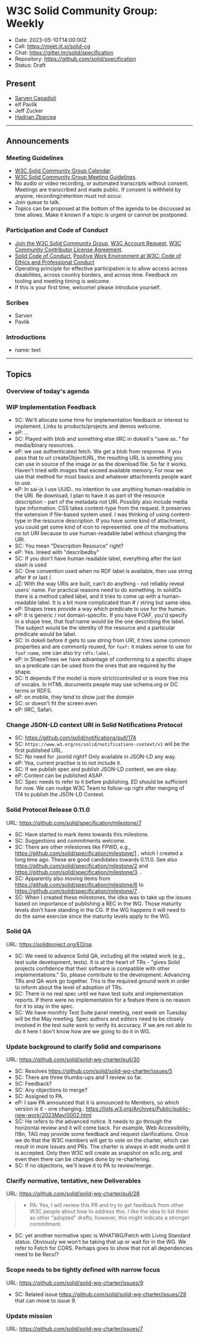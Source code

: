 # W3C Solid Community Group: Weekly

* Date: 2023-05-10T14:00:00Z
* Call: https://meet.jit.si/solid-cg
* Chat: https://gitter.im/solid/specification
* Repository: https://github.com/solid/specification
* Status: Draft

## Present
* [Sarven Capadisli](https://csarven.ca/#i)
* elf Pavlik
* Jeff Zucker
* [Hadrian Zbarcea](https://hadrian.solidcommunity.net/profile/card#me)
---

## Announcements

### Meeting Guidelines
* [W3C Solid Community Group Calendar](https://www.w3.org/groups/cg/solid/calendar).
* [W3C Solid Community Group Meeting Guidelines](https://github.com/solid/specification/blob/main/meetings/README.md).
* No audio or video recording, or automated transcripts without consent. Meetings are transcribed and made public. If consent is withheld by anyone, recording/retention must not occur.
* Join queue to talk.
* Topics can be proposed at the bottom of the agenda to be discussed as time allows. Make it known if a topic is urgent or cannot be postponed.

### Participation and Code of Conduct
* [Join the W3C Solid Community Group](https://www.w3.org/community/solid/join), [W3C Account Request](http://www.w3.org/accounts/request), [W3C Community Contributor License Agreement](https://www.w3.org/community/about/agreements/cla/).
* [Solid Code of Conduct](https://github.com/solid/process/blob/main/code-of-conduct.md), [Positive Work Environment at W3C: Code of Ethics and Professional Conduct](https://www.w3.org/Consortium/cepc/)
* Operating principle for effective participation is to allow access across disabilities, across country borders, and across time. Feedback on tooling and meeting timing is welcome.
* If this is your first time, welcome! please introduce yourself.


### Scribes
* Sarven
* Pavlik

### Introductions
* name: text

---


## Topics

### Overview of today's agenda


### WIP Implementation Feedback
* SC: We'll allocate some time for implementation feedback or interest to implement. Links to products/projects and demos welcome.
* eP: ...
* SC: Played with blob and something else IIRC in dokieli's "save as.." for media/binary resources.
* eP: we use authenticated fetch. We get a blob from response. If you pass that to url createObjectURL, the resulting URL is something you can use in source of the image or as the download file. So far it works. Haven't tried with images that exceed available memory. For now we use that method for most basics and whatever attachments people want to use.
* eP: In sai-js I use UUID.. no intention to use anything human-readable in the URI. Re download, I plan to have it as part of the resource description - part of the metadata not URI. Possibly also include media type information. CSS takes content-type from the request. It preserves the extension if file-based system used. I was thinking of using content-type in the resource description. If you have some kind of attachment, you could get some kind of icon to represented. one of the motivations no tot URI because to use human-readable label without changing the URI.
* SC: You mean "Description Resource" right?
* eP: Yes. linked with "describedby"
* SC: If you don't have human readable label, everything after the last slash is used
* SC: One convention used when no RDF label is available, then use string after # or last /.
* JZ: With the way URIs are built, can't do anything - not reliably reveal users' name. For practical reasons need to do something. In solidOs there is a method called label, and it tries to come up with a human-readable label. It is a bit more complicated than # / string but same idea.
* eP: Shapes trees provide a way which predicate to use for the human.
* eP: It is generic / not domain-specific. If you have FOAF, you'd specify in a shape tree, that foaf:name would be the one describing the label. The subject would be the identity of the resource and a particular predicate would be label.
* SC: In dokeli before it gets to use string from URI, it tries some common properties and are commonly reused, for `foaf:` it makes sense to use for `foaf:name`, one can also try `rdfs:label`.
* eP: in ShapeTrees we have advantage of conforming to a specific shape so a predicate can be used from the ones that are required by the shape.
* SC: It depends if the model is more strict/controlled or is more free mix of vocabs. In HTML documents people may use schema.org or DC terms or RDFS. 
* eP: on mobile, they tend to show just the domain
* SC: or doesn't fit the screen even
* eP: IIRC, Safari.


### Change JSON-LD context URI in Solid Notifications Protocol

* SC: https://github.com/solid/notifications/pull/174
* SC: `https://www.w3.org/ns/solid/notifications-context/v1` will be the first published URL.
* SC: No need for .jsonld right? Only available in JSON-LD any way.
* eP: Yea, current practise is to not include it.
* SC: If we publish spec and publish JSON-LD context, we are okay.
* eP: Context can be published ASAP.
* SC: Spec needs to refer to it before publishing. ED should be sufficient for now. We can nudge W3C Team to follow-up right after merging of 174 to publish the JSON-LD Context.


### Solid Protocol Release 0.11.0
URL: https://github.com/solid/specification/milestone/7

* SC: Have started to mark items towards this milestone.
* SC: Suggestions and commitments welcome.
* SC: There are other milestones like FPWD, e.g., https://github.com/solid/specification/milestone/1 , which  I created a long time ago. These are good candidates towards 0.11.0. See also https://github.com/solid/specification/milestone/2 and https://github.com/solid/specification/milestone/3 ..
* SC: Apparently also moving items from https://github.com/solid/specification/milestone/6 to https://github.com/solid/specification/milestone/7 .
* SC: When I created these milestones, the idea was to take up the issues based on importance of publishing a REC in the WG. Those maturity levels don't have standing in the CG. If the WG happens it will need to do the same exercise since the maturity levels apply to the WG.
  

### Solid QA
URL: https://solidproject.org/ED/qa

* SC: We need to advance Solid QA, including all the related work (e.g., test suite development, tests). It is at the heart of TRs - "gives Solid projects confidence that their software is compatible with other implementations." So, please contribute to the development. Advancing TRs and QA work go together. This is the required ground work in order to inform about the level of adoption of TRs.
* SC: There is no real spec until we have test suits and implementation reports. If there were no implementation for a feature there is no reason for it to stay in the spec.
* SC: We have monthly Test Suite panel meeting, next week on Tuesday will be the May meeting. Spec authors and editors need to be closely involved in the test suite work to verify its accuracy. If we are not able to do it here I don't know how are we going to do it in WG.


### Update background to clarify Solid and comparisons
URL: https://github.com/solid/solid-wg-charter/pull/30

* SC: Resolves https://github.com/solid/solid-wg-charter/issues/5
* SC: There are three thumbs-ups and 1 review so far.
* SC: Feedback?
* SC: Any objections to merge?
* SC: Assigned to PA.
* eP: I saw PA announced that it is announced to Members, so which version is it - one changing.: https://lists.w3.org/Archives/Public/public-new-work/2023May/0002.html
* SC: He refers to the advanced notice. It needs to go through the horizontal review and it will come back. For example, Web Accessibility, I18n, TAG may provide some feedback and request clarifications. Once we do that the W3C members will get to vote on the charter, which can result in more issues and PRs. The charter is always in edit mode until it is accepted. Only then W3C will create as snapshot on w3c.org, and even then there can be changes done by re-chartering.
* SC: If no objections, we'll leave it to PA to review/merge.


### Clarify normative, tentative, new Deliverables
URL: https://github.com/solid/solid-wg-charter/pull/28

>* PA: Yes, I will review this PR and try to get feedback from other W3C people about how to address this. I like the idea to list them as other "adopted" drafts; however, this might indicate a stronger commitment.
* SC: yet another normative spec is WHATWG/Fetch with Living Standard status. Obviously we won't be taking that up or wait for in the WG. We refer to Fetch for CORS. Perhaps goes to show that not all dependencies need to be Recs!?


### Scope needs to be tightly defined with narrow focus
URL: https://github.com/solid/solid-wg-charter/issues/9

* SC: Related issue https://github.com/solid/solid-wg-charter/issues/29 that can move to issue 9.


### Update mission
URL: https://github.com/solid/solid-wg-charter/issues/7
